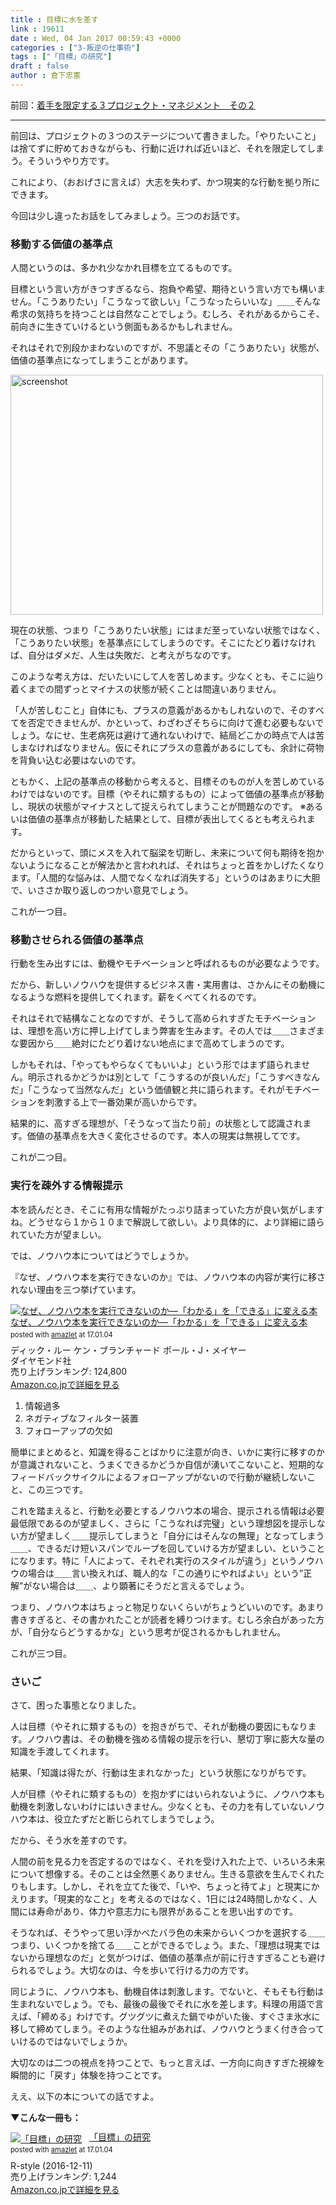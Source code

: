```yaml
---
title : 目標に水を差す
link : 19611
date : Wed, 04 Jan 2017 00:59:43 +0000
categories : ["3-叛逆の仕事術"]
tags : ["「目標」の研究"]
draft : false
author : 倉下忠憲
---
```


前回：<a href="https://rashita.net/blog/?p=19607">着手を限定する３プロジェクト・マネジメント　その２</a>

<hr />

前回は、プロジェクトの３つのステージについて書きました。「やりたいこと」は捨てずに貯めておきながらも、行動に近ければ近いほど、それを限定してしまう。そういうやり方です。

これにより、（おおげさに言えば）大志を失わず、かつ現実的な行動を拠り所にできます。

今回は少し違ったお話をしてみましょう。三つのお話です。

<h3>移動する価値の基準点</h3>

人間というのは、多かれ少なかれ目標を立てるものです。

目標という言い方がきつすぎるなら、抱負や希望、期待という言い方でも構いません。「こうありたい」「こうなって欲しい」「こうなったらいいな」＿＿そんな希求の気持ちを持つことは自然なことでしょう。むしろ、それがあるからこそ、前向きに生きていけるという側面もあるかもしれません。

それはそれで別段かまわないのですが、不思議とその「こうありたい」状態が、価値の基準点になってしまうことがあります。

<a href="https://rashita.net/blog/?attachment_id=19612" rel="attachment wp-att-19612"><img src="https://rashita.net/blog/wp-content/uploads/2017/01/screenshot-500x384.png" alt="screenshot" width="500" height="384" class="alignnone size-medium wp-image-19612" /></a>

現在の状態、つまり「こうありたい状態」にはまだ至っていない状態ではなく、「こうありたい状態」を基準点にしてしまうのです。そこにたどり着けなければ、自分はダメだ、人生は失敗だ、と考えがちなのです。

このような考え方は、だいたいにして人を苦しめます。少なくとも、そこに辿り着くまでの間ずっとマイナスの状態が続くことは間違いありません。

「人が苦しむこと」自体にも、プラスの意義があるかもしれないので、そのすべてを否定できませんが、かといって、わざわざそちらに向けて進む必要もないでしょう。なにせ、生老病死は避けて通れないわけで、結局どこかの時点で人は苦しまなければなりません。仮にそれにプラスの意義があるにしても、余計に荷物を背負い込む必要はないのです。

ともかく、上記の基準点の移動から考えると、目標そのものが人を苦しめているわけではないのです。目標（やそれに類するもの）によって価値の基準点が移動し、現状の状態がマイナスとして捉えられてしまうことが問題なのです。
※あるいは価値の基準点が移動した結果として、目標が表出してくるとも考えられます。

だからといって、頭にメスを入れて脳梁を切断し、未来について何も期待を抱かないようになることが解法かと言われれば、それはちょっと首をかしげたくなります。「人間的な悩みは、人間でなくなれば消失する」というのはあまりに大胆で、いささか取り返しのつかい意見でしょう。

これが一つ目。

<h3>移動させられる価値の基準点</h3>

行動を生み出すには、動機やモチベーションと呼ばれるものが必要なようです。

だから、新しいノウハウを提供するビジネス書・実用書は、さかんにその動機になるような燃料を提供してくれます。薪をくべてくれるのです。

それはそれで結構なことなのですが、そうして高められすぎたモチベーションは、理想を高い方に押し上げてしまう弊害を生みます。その人では＿＿さまざまな要因から＿＿絶対にたどり着けない地点にまで高めてしまうのです。

しかもそれは、「やってもやらなくてもいいよ」という形ではまず語られません。明示されるかどうかは別として「こうするのが良いんだ」「こうすべきなんだ」「こうなって当然なんだ」という価値観と共に語られます。それがモチベーションを刺激する上で一番効果が高いからです。

結果的に、高すぎる理想が、「そうなって当たり前」の状態として認識されます。価値の基準点を大きく変化させるのです。本人の現実は無視してです。

これが二つ目。

<h3>実行を疎外する情報提示</h3>

本を読んだとき、そこに有用な情報がたっぷり詰まっていた方が良い気がしますね。どうせなら１から１０まで解説して欲しい。より具体的に、より詳細に語られていた方が望ましい。

では、ノウハウ本についてはどうでしょうか。

『なぜ、ノウハウ本を実行できないのか』では、ノウハウ本の内容が実行に移されない理由を三つ挙げています。

<div class="amazlet-box" style="margin-bottom:0px;"><div class="amazlet-image" style="float:left;margin:0px 12px 1px 0px;"><a href="http://www.amazon.co.jp/exec/obidos/ASIN/4478004463/rashita1000-22/ref=nosim/" name="amazletlink" target="_blank"><img src="https://images-fe.ssl-images-amazon.com/images/I/41N1XzblkHL._SL160_.jpg" alt="なぜ、ノウハウ本を実行できないのか―「わかる」を「できる」に変える本" style="border: none;" /></a></div><div class="amazlet-info" style="line-height:120%; margin-bottom: 10px"><div class="amazlet-name" style="margin-bottom:10px;line-height:120%"><a href="http://www.amazon.co.jp/exec/obidos/ASIN/4478004463/rashita1000-22/ref=nosim/" name="amazletlink" target="_blank">なぜ、ノウハウ本を実行できないのか―「わかる」を「できる」に変える本</a><div class="amazlet-powered-date" style="font-size:80%;margin-top:5px;line-height:120%">posted with <a href="http://www.amazlet.com/" title="amazlet" target="_blank">amazlet</a> at 17.01.04</div></div><div class="amazlet-detail">ディック・ルー ケン・ブランチャード ポール・J・メイヤー <br />ダイヤモンド社 <br />売り上げランキング: 124,800<br /></div><div class="amazlet-sub-info" style="float: left;"><div class="amazlet-link" style="margin-top: 5px"><a href="http://www.amazon.co.jp/exec/obidos/ASIN/4478004463/rashita1000-22/ref=nosim/" name="amazletlink" target="_blank">Amazon.co.jpで詳細を見る</a></div></div></div><div class="amazlet-footer" style="clear: left"></div></div>

<ol>
<li>情報過多</li>
<li>ネガティブなフィルター装置</li>
<li>フォローアップの欠如</li>
</ol>

簡単にまとめると、知識を得ることばかりに注意が向き、いかに実行に移すのかが意識されないこと、うまくできるかどうか自信が湧いてこないこと、短期的なフィードバックサイクルによるフォローアップがないので行動が継続しないこと、この三つです。

これを踏まえると、行動を必要とするノウハウ本の場合、提示される情報は必要最低限であるのが望ましく、さらに「こうなれば完璧」という理想図を提示しない方が望ましく＿＿提示してしまうと「自分にはそんなの無理」となってしまう＿＿、できるだけ短いスパンでループを回していける方が望ましい、ということになります。特に「人によって、それぞれ実行のスタイルが違う」というノウハウの場合は＿＿言い換えれば、職人的な「この通りにやればよい」という”正解”がない場合は＿＿、より顕著にそうだと言えるでしょう。

つまり、ノウハウ本はちょっと物足りないくらいがちょうどいいのです。あまり書きすぎると、その書かれたことが読者を縛りつけます。むしろ余白があった方が、「自分ならどうするかな」という思考が促されるかもしれません。

これが三つ目。

<h3>さいご</h3>

さて、困った事態となりました。

人は目標（やそれに類するもの）を抱きがちで、それが動機の要因にもなります。ノウハウ書は、その動機を強める情報の提示を行い、懇切丁寧に膨大な量の知識を手渡してくれます。

結果、「知識は得たが、行動は生まれなかった」という状態になりがちです。

人が目標（やそれに類するもの）を抱かずにはいられないように、ノウハウ本も動機を刺激しないわけにはいきません。少なくとも、その力を有していないノウハウ本は、役立たずだと断じられてしまうでしょう。

だから、そう水を差すのです。

人間の前を見る力を否定するのではなく、それを受け入れた上で、いろいろ未来について想像する。そのことは全然悪くありません。生きる意欲を生んでくれたりもします。しかし、それを立てた後で、「いや、ちょっと待てよ」と現実にかえります。「現実的なこと」を考えるのではなく、1日には24時間しかなく、人間には寿命があり、体力や意志力にも限界があることを思い出すのです。

そうなれば、そうやって思い浮かべたバラ色の未来からいくつかを選択する＿＿つまり、いくつかを捨てる＿＿ことができるでしょう。また、「理想は現実ではないから理想なのだ」と気がつけば、価値の基準点が前に行きすぎることも避けられるでしょう。大切なのは、今を歩いて行ける力の方です。

同じように、ノウハウ本も、動機自体は刺激します。でないと、そもそも行動は生まれないでしょう。でも、最後の最後でそれに水を差します。料理の用語で言えば、「締める」わけです。グツグツに煮えた鍋でゆがいた後、すぐさま氷水に移して締めてしまう。そのような仕組みがあれば、ノウハウとうまく付き合っていけるのではないでしょうか。

大切なのは二つの視点を持つことで、もっと言えば、一方向に向きすぎた視線を瞬間的に「戻す」体験を持つことです。

ええ、以下の本についての話ですよ。

<strong>▼こんな一冊も：</strong>

<div class="amazlet-box" style="margin-bottom:0px;"><div class="amazlet-image" style="float:left;margin:0px 12px 1px 0px;"><a href="http://www.amazon.co.jp/exec/obidos/ASIN/B01MXXFY28/rashita1000-22/ref=nosim/" name="amazletlink" target="_blank"><img src="https://images-fe.ssl-images-amazon.com/images/I/410t4sR1ziL._SL160_.jpg" alt="「目標」の研究" style="border: none;" /></a></div><div class="amazlet-info" style="line-height:120%; margin-bottom: 10px"><div class="amazlet-name" style="margin-bottom:10px;line-height:120%"><a href="http://www.amazon.co.jp/exec/obidos/ASIN/B01MXXFY28/rashita1000-22/ref=nosim/" name="amazletlink" target="_blank">「目標」の研究</a><div class="amazlet-powered-date" style="font-size:80%;margin-top:5px;line-height:120%">posted with <a href="http://www.amazlet.com/" title="amazlet" target="_blank">amazlet</a> at 17.01.04</div></div><div class="amazlet-detail">R-style (2016-12-11)<br />売り上げランキング: 1,244<br /></div><div class="amazlet-sub-info" style="float: left;"><div class="amazlet-link" style="margin-top: 5px"><a href="http://www.amazon.co.jp/exec/obidos/ASIN/B01MXXFY28/rashita1000-22/ref=nosim/" name="amazletlink" target="_blank">Amazon.co.jpで詳細を見る</a></div></div></div><div class="amazlet-footer" style="clear: left"></div></div>
